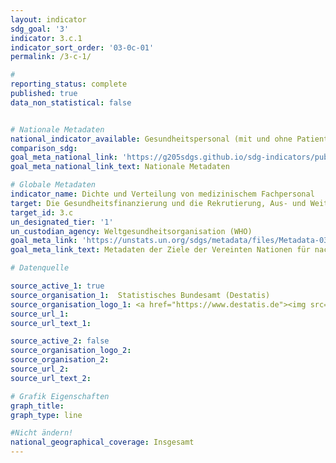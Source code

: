 ```yaml
---
layout: indicator
sdg_goal: '3'
indicator: 3.c.1
indicator_sort_order: '03-0c-01'
permalink: /3-c-1/

#
reporting_status: complete
published: true
data_non_statistical: false


# Nationale Metadaten
national_indicator_available: Gesundheitspersonal (mit und ohne Patientenkontakt) <br> Zahnärztliches Personal (mit und ohne Patientenkontakt) <br> Medizinisches Pflegepersonal sowie Personal in der Geburtshilfe (mit und ohne Patientenkontakt) <br> Pharmazeutisches Personal (mit und ohne Patientenkontakt) <br> Ärzte (mit und ohne Patientenkontakt) <br> Gesundheitspersonal (mit direktem Patientenkontakt)<br> Ärzte (mit direktem Patientenkontakt) <br> Zahnärztliches Personal (mit direktem Patientenkontakt) <br> Medizinisches Pflegepersonal sowie Personal in der Geburtshilfe (mit direktem Patientenkontakt) <br> Pharmazeutisches Personal (mit direktem Patientenkontakt)
comparison_sdg:
goal_meta_national_link: 'https://g205sdgs.github.io/sdg-indicators/public/3.c.1.pdf'
goal_meta_national_link_text: Nationale Metadaten

# Globale Metadaten
indicator_name: Dichte und Verteilung von medizinischem Fachpersonal
target: Die Gesundheitsfinanzierung und die Rekrutierung, Aus- und Weiterbildung und Bindung von Gesundheitsfachkräften in den Entwicklungsländern und insbesondere in den am wenigsten entwickelten Ländern und den kleinen Inselentwicklungsländern deutlich erhöhen
target_id: 3.c
un_designated_tier: '1'
un_custodian_agency: Weltgesundheitsorganisation (WHO)
goal_meta_link: 'https://unstats.un.org/sdgs/metadata/files/Metadata-03-0C-01.pdf'
goal_meta_link_text: Metadaten der Ziele der Vereinten Nationen für nachhaltige Entwicklung

# Datenquelle

source_active_1: true
source_organisation_1:  Statistisches Bundesamt (Destatis)
source_organisation_logo_1: <a href="https://www.destatis.de"><img src="https://g205sdgs.github.io/sdg-indicators/public/logos/destatis.png" alt="Logo Destatis" /></a>
source_url_1:
source_url_text_1:

source_active_2: false
source_organisation_logo_2:
source_organisation_2:
source_url_2:
source_url_text_2:

# Grafik Eigenschaften
graph_title:
graph_type: line

#Nicht ändern!
national_geographical_coverage: Insgesamt
---
```

